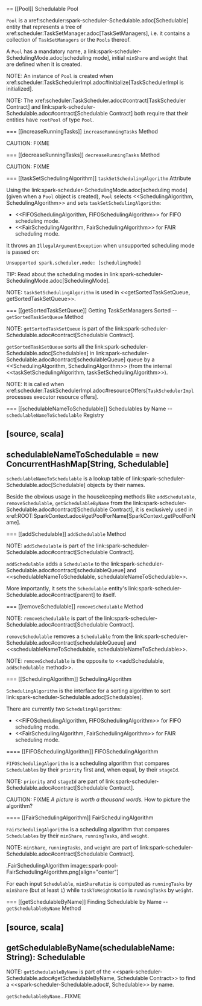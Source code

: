 == [[Pool]] Schedulable Pool

`Pool` is a xref:scheduler:spark-scheduler-Schedulable.adoc[Schedulable] entity that represents a tree of xref:scheduler:TaskSetManager.adoc[TaskSetManagers], i.e. it contains a collection of `TaskSetManagers` or the `Pools` thereof.

A `Pool` has a mandatory name, a link:spark-scheduler-SchedulingMode.adoc[scheduling mode], initial `minShare` and `weight` that are defined when it is created.

NOTE: An instance of `Pool` is created when xref:scheduler:TaskSchedulerImpl.adoc#initialize[TaskSchedulerImpl is initialized].

NOTE: The xref:scheduler:TaskScheduler.adoc#contract[TaskScheduler Contract] and link:spark-scheduler-Schedulable.adoc#contract[Schedulable Contract] both require that their entities have `rootPool` of type `Pool`.

=== [[increaseRunningTasks]] `increaseRunningTasks` Method

CAUTION: FIXME

=== [[decreaseRunningTasks]] `decreaseRunningTasks` Method

CAUTION: FIXME

=== [[taskSetSchedulingAlgorithm]] `taskSetSchedulingAlgorithm` Attribute

Using the link:spark-scheduler-SchedulingMode.adoc[scheduling mode] (given when a `Pool` object is created), `Pool` selects <<SchedulingAlgorithm, SchedulingAlgorithm>> and sets `taskSetSchedulingAlgorithm`:

* <<FIFOSchedulingAlgorithm, FIFOSchedulingAlgorithm>> for FIFO scheduling mode.
* <<FairSchedulingAlgorithm, FairSchedulingAlgorithm>> for FAIR scheduling mode.

It throws an `IllegalArgumentException` when unsupported scheduling mode is passed on:

```
Unsupported spark.scheduler.mode: [schedulingMode]
```

TIP: Read about the scheduling modes in link:spark-scheduler-SchedulingMode.adoc[SchedulingMode].

NOTE: `taskSetSchedulingAlgorithm` is used in <<getSortedTaskSetQueue, getSortedTaskSetQueue>>.

=== [[getSortedTaskSetQueue]] Getting TaskSetManagers Sorted -- `getSortedTaskSetQueue` Method

NOTE: `getSortedTaskSetQueue` is part of the link:spark-scheduler-Schedulable.adoc#contract[Schedulable Contract].

`getSortedTaskSetQueue` sorts all the link:spark-scheduler-Schedulable.adoc[Schedulables] in link:spark-scheduler-Schedulable.adoc#contract[schedulableQueue] queue by a <<SchedulingAlgorithm, SchedulingAlgorithm>> (from the internal <<taskSetSchedulingAlgorithm, taskSetSchedulingAlgorithm>>).

NOTE: It is called when xref:scheduler:TaskSchedulerImpl.adoc#resourceOffers[`TaskSchedulerImpl` processes executor resource offers].

=== [[schedulableNameToSchedulable]] Schedulables by Name -- `schedulableNameToSchedulable` Registry

[source, scala]
----
schedulableNameToSchedulable = new ConcurrentHashMap[String, Schedulable]
----

`schedulableNameToSchedulable` is a lookup table of link:spark-scheduler-Schedulable.adoc[Schedulable] objects by their names.

Beside the obvious usage in the housekeeping methods like `addSchedulable`, `removeSchedulable`, `getSchedulableByName` from the link:spark-scheduler-Schedulable.adoc#contract[Schedulable Contract], it is exclusively used in xref:ROOT:SparkContext.adoc#getPoolForName[SparkContext.getPoolForName].

=== [[addSchedulable]] `addSchedulable` Method

NOTE: `addSchedulable` is part of the link:spark-scheduler-Schedulable.adoc#contract[Schedulable Contract].

`addSchedulable` adds a `Schedulable` to the link:spark-scheduler-Schedulable.adoc#contract[schedulableQueue] and <<schedulableNameToSchedulable, schedulableNameToSchedulable>>.

More importantly, it sets the `Schedulable` entity's link:spark-scheduler-Schedulable.adoc#contract[parent] to itself.

=== [[removeSchedulable]] `removeSchedulable` Method

NOTE: `removeSchedulable` is part of the link:spark-scheduler-Schedulable.adoc#contract[Schedulable Contract].

`removeSchedulable` removes a `Schedulable` from the link:spark-scheduler-Schedulable.adoc#contract[schedulableQueue] and <<schedulableNameToSchedulable, schedulableNameToSchedulable>>.

NOTE: `removeSchedulable` is the opposite to <<addSchedulable, `addSchedulable` method>>.

=== [[SchedulingAlgorithm]] SchedulingAlgorithm

`SchedulingAlgorithm` is the interface for a sorting algorithm to sort link:spark-scheduler-Schedulable.adoc[Schedulables].

There are currently two `SchedulingAlgorithms`:

* <<FIFOSchedulingAlgorithm, FIFOSchedulingAlgorithm>> for FIFO scheduling mode.
* <<FairSchedulingAlgorithm, FairSchedulingAlgorithm>> for FAIR scheduling mode.

==== [[FIFOSchedulingAlgorithm]] FIFOSchedulingAlgorithm

`FIFOSchedulingAlgorithm` is a scheduling algorithm that compares `Schedulables` by their `priority` first and, when equal, by their `stageId`.

NOTE: `priority` and `stageId` are part of link:spark-scheduler-Schedulable.adoc#contract[Schedulable Contract].

CAUTION: FIXME _A picture is worth a thousand words._ How to picture the algorithm?

==== [[FairSchedulingAlgorithm]] FairSchedulingAlgorithm

`FairSchedulingAlgorithm` is a scheduling algorithm that compares `Schedulables` by their `minShare`, `runningTasks`, and `weight`.

NOTE: `minShare`, `runningTasks`, and `weight` are part of link:spark-scheduler-Schedulable.adoc#contract[Schedulable Contract].

.FairSchedulingAlgorithm
image::spark-pool-FairSchedulingAlgorithm.png[align="center"]

For each input `Schedulable`, `minShareRatio` is computed as `runningTasks` by `minShare` (but at least `1`) while `taskToWeightRatio` is `runningTasks` by `weight`.

=== [[getSchedulableByName]] Finding Schedulable by Name -- `getSchedulableByName` Method

[source, scala]
----
getSchedulableByName(schedulableName: String): Schedulable
----

NOTE: `getSchedulableByName` is part of the <<spark-scheduler-Schedulable.adoc#getSchedulableByName, Schedulable Contract>> to find a <<spark-scheduler-Schedulable.adoc#, Schedulable>> by name.

`getSchedulableByName`...FIXME
